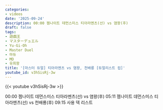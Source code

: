 ```yaml
---
categories:
- videos
date: '2025-09-24'
description: 00:00 젬나이트 데먼스미스 티아라멘츠(선) vs 염왕(후)
draft: false
tags:
- 遊戯王
- マスターデュエル
- Yu-Gi-Oh
- Master Duel
- 마듀
- MD
- 유희왕
title: '[마스터 듀얼] 티아라멘츠 vs 염왕, 천배룡 [듀얼리스트 컵]'
youtube_id: v3hSisRj-3w
---
```



{{< youtube v3hSisRj-3w >}}

00:00 젬나이트 데먼스미스 티아라멘츠(선) vs 염왕(후)
05:11 젬나이트 데먼스미스 티아라멘츠(선) vs 천배룡(후)
09:15 사용 덱 리스트